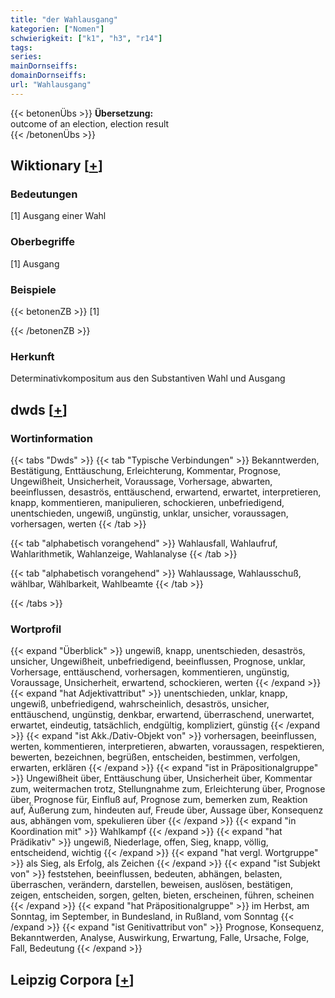 ```yaml
---
title: "der Wahlausgang"
kategorien: ["Nomen"]
schwierigkeit: ["k1", "h3", "r14"]
tags:
series:
mainDornseiffs:
domainDornseiffs:
url: "Wahlausgang"
---
```


{{< betonenÜbs >}}
**Übersetzung:**  
outcome of an  election, election result  
{{< /betonenÜbs >}}

## Wiktionary [[+](https://de.wiktionary.org/wiki/Wahlausgang)]

### Bedeutungen
[1] Ausgang einer Wahl  

### Oberbegriffe
[1] Ausgang  

### Beispiele
{{< betonenZB >}}
[1]  

{{< /betonenZB >}}
### Herkunft
Determinativkompositum aus den Substantiven Wahl und Ausgang  



## dwds [[+](https://www.dwds.de/wb/Wahlausgang)]

### Wortinformation
{{< tabs "Dwds" >}}
{{< tab "Typische Verbindungen" >}}
Bekanntwerden, Bestätigung, Enttäuschung, Erleichterung, Kommentar, Prognose, Ungewißheit, Unsicherheit, Voraussage, Vorhersage, abwarten, beeinflussen, desaströs, enttäuschend, erwartend, erwartet, interpretieren, knapp, kommentieren, manipulieren, schockieren, unbefriedigend, unentschieden, ungewiß, ungünstig, unklar, unsicher, voraussagen, vorhersagen, werten
{{< /tab >}}

{{< tab "alphabetisch vorangehend" >}}
Wahlausfall, Wahlaufruf, Wahlarithmetik, Wahlanzeige, Wahlanalyse
{{< /tab >}}

{{< tab "alphabetisch vorangehend" >}}
Wahlaussage, Wahlausschuß, wählbar, Wählbarkeit, Wahlbeamte
{{< /tab >}}

{{< /tabs >}}

### Wortprofil
{{< expand "Überblick" >}} ungewiß, knapp, unentschieden, desaströs, unsicher, Ungewißheit, unbefriedigend, beeinflussen, Prognose, unklar, Vorhersage, enttäuschend, vorhersagen, kommentieren, ungünstig, Voraussage, Unsicherheit, erwartend, schockieren, werten {{< /expand >}}
{{< expand "hat Adjektivattribut" >}} unentschieden, unklar, knapp, ungewiß, unbefriedigend, wahrscheinlich, desaströs, unsicher, enttäuschend, ungünstig, denkbar, erwartend, überraschend, unerwartet, erwartet, eindeutig, tatsächlich, endgültig, kompliziert, günstig {{< /expand >}}
{{< expand "ist Akk./Dativ-Objekt von" >}} vorhersagen, beeinflussen, werten, kommentieren, interpretieren, abwarten, voraussagen, respektieren, bewerten, bezeichnen, begrüßen, entscheiden, bestimmen, verfolgen, erwarten, erklären {{< /expand >}}
{{< expand "ist in Präpositionalgruppe" >}} Ungewißheit über, Enttäuschung über, Unsicherheit über, Kommentar zum, weitermachen trotz, Stellungnahme zum, Erleichterung über, Prognose über, Prognose für, Einfluß auf, Prognose zum, bemerken zum, Reaktion auf, Äußerung zum, hindeuten auf, Freude über, Aussage über, Konsequenz aus, abhängen vom, spekulieren über {{< /expand >}}
{{< expand "in Koordination mit" >}} Wahlkampf {{< /expand >}}
{{< expand "hat Prädikativ" >}} ungewiß, Niederlage, offen, Sieg, knapp, völlig, entscheidend, wichtig {{< /expand >}}
{{< expand "hat vergl. Wortgruppe" >}} als Sieg, als Erfolg, als Zeichen {{< /expand >}}
{{< expand "ist Subjekt von" >}} feststehen, beeinflussen, bedeuten, abhängen, belasten, überraschen, verändern, darstellen, beweisen, auslösen, bestätigen, zeigen, entscheiden, sorgen, gelten, bieten, erscheinen, führen, scheinen {{< /expand >}}
{{< expand "hat Präpositionalgruppe" >}} im Herbst, am Sonntag, im September, in Bundesland, in Rußland, vom Sonntag {{< /expand >}}
{{< expand "ist Genitivattribut von" >}} Prognose, Konsequenz, Bekanntwerden, Analyse, Auswirkung, Erwartung, Falle, Ursache, Folge, Fall, Bedeutung {{< /expand >}}

## Leipzig Corpora [[+](https://corpora.uni-leipzig.de/en/res?word=Wahlausgang&corpusId=deu_newscrawl-public_2018)]

